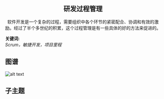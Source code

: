 <h2 align="center">研发过程管理</h2>
<p align="center">软件开发是一个复杂的过程，需要组织中各个环节的紧密配合、协调和有效的激励。经过了半个多世纪的积累，这个过程管理是有一些具体的好的方法来促进的。</p>

**关键词:**<br/> 
*Scrum，敏捷开发，项目里程*

## 图谱
![alt text](https://github.com/gonglei007/GameDevMind/blob/main/exports/5.1.研发过程管理.png?raw=true)

## 子主题

